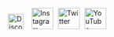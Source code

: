 <div class="i2gjFc Mi644">
  <a href="https://discord.com/users/952137523038130196" target="_blank" class="RNpQXe" style="width: 32px; height: 32px; margin: 9px;"><img src="https://i.ibb.co/qDv47yb/discord-512-copy.png" alt="Discord" class="xbGufb" style="width: 32px; height: 32px;" width="32" height="32"></a>
  <a href="https://instagram.com/me_PinkPanda/" target="_blank" class="RNpQXe AIKCSc" style="width: 44px; height: 44px; margin: 3px;"><img src="https://ssl.gstatic.com/atari/images/sociallinks/instagram_gray_44dp.png" alt="Instagram" class="lEB4Hf" style="width: 44px; height: 44px;" width="44" height="44"></a>
  <a href="https://twitter.com/Me_PinkPanda/" target="_blank" class="RNpQXe AIKCSc" style="width: 44px; height: 44px; margin: 3px;"><img src="https://ssl.gstatic.com/atari/images/sociallinks/twitter_gray_44dp.png" alt="Twitter" class="lEB4Hf" style="width: 44px; height: 44px;" width="44" height="44"></a>
  <a href="https://youtube.com/@me_PinkPanda" target="_blank" class="RNpQXe AIKCSc" style="width: 44px; height: 44px; margin: 3px;"><img src="https://ssl.gstatic.com/atari/images/sociallinks/youtube_gray_44dp.png" alt="YouTube" class="lEB4Hf" style="width: 44px; height: 44px;" width="44" height="44"></a>
</div>

<!--- Never use html in markdown file, it's against rules... --->
